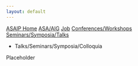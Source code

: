 ```yaml
---
layout: default
---
```


<a href="./index.html" class="btn">ASAIP Home</a>
<a href="../index.html" class="btn">ASA/AIG</a>
<a href="./jobs.html" class="btn">Job</a>
<a href="./conf.html" class="btn">Conferences/Workshops</a>
<a href="./talks.html" class="btn">Seminars/Symposia/Talks</a>

* Talks/Seminars/Symposia/Colloquia

Placeholder
